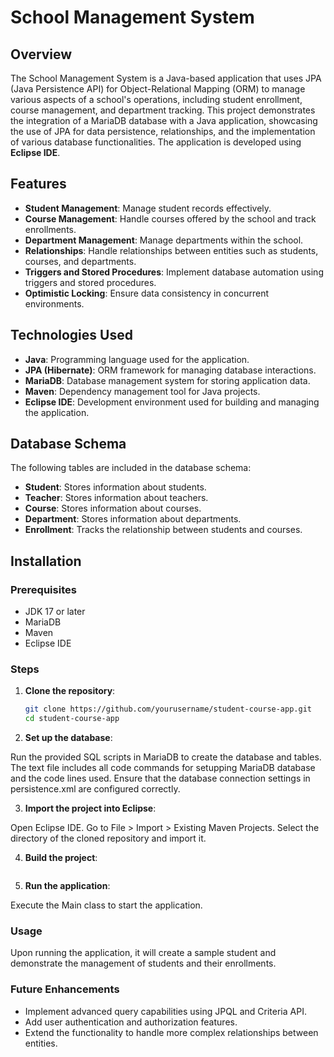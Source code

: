 # School Management System

## Overview

The School Management System is a Java-based application that uses JPA (Java Persistence API) for Object-Relational Mapping (ORM) to manage various aspects of a school's operations, including student enrollment, course management, and department tracking. This project demonstrates the integration of a MariaDB database with a Java application, showcasing the use of JPA for data persistence, relationships, and the implementation of various database functionalities. The application is developed using **Eclipse IDE**.

## Features

- **Student Management**: Manage student records effectively.
- **Course Management**: Handle courses offered by the school and track enrollments.
- **Department Management**: Manage departments within the school.
- **Relationships**: Handle relationships between entities such as students, courses, and departments.
- **Triggers and Stored Procedures**: Implement database automation using triggers and stored procedures.
- **Optimistic Locking**: Ensure data consistency in concurrent environments.

## Technologies Used

- **Java**: Programming language used for the application.
- **JPA (Hibernate)**: ORM framework for managing database interactions.
- **MariaDB**: Database management system for storing application data.
- **Maven**: Dependency management tool for Java projects.
- **Eclipse IDE**: Development environment used for building and managing the application.

## Database Schema

The following tables are included in the database schema:

- **Student**: Stores information about students.
- **Teacher**: Stores information about teachers.
- **Course**: Stores information about courses.
- **Department**: Stores information about departments.
- **Enrollment**: Tracks the relationship between students and courses.

## Installation

### Prerequisites

- JDK 17 or later
- MariaDB
- Maven
- Eclipse IDE

### Steps

1. **Clone the repository**:
   ```bash
   git clone https://github.com/yourusername/student-course-app.git
   cd student-course-app

2. **Set up the database**:

  Run the provided SQL scripts in MariaDB to create the database and tables. The text file includes all code commands for setupping MariaDB database and the code lines used.
  Ensure that the database connection settings in persistence.xml are configured correctly.

3. **Import the project into Eclipse**:

  Open Eclipse IDE.
  Go to File > Import > Existing Maven Projects.
  Select the directory of the cloned repository and import it.
  
4. **Build the project**:
   ```mvn clean install

5. **Run the application**:

  Execute the Main class to start the application.

### Usage

Upon running the application, it will create a sample student and demonstrate the management of students and their enrollments.

### Future Enhancements

- Implement advanced query capabilities using JPQL and Criteria API.
- Add user authentication and authorization features.
- Extend the functionality to handle more complex relationships between entities.

